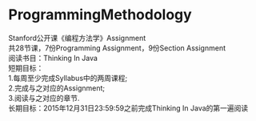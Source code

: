 # ProgrammingMethodology
Stanford公开课《编程方法学》Assignment  
共28节课，7份Programming Assignment，9份Section Assignment  
阅读书目：Thinking In Java  
短期目标：  
	1.每周至少完成Syllabus中的两周课程;  
	2.完成与之对应的Assignment;  
	3.阅读与之对应的章节.  
长期目标：2015年12月31日23:59:59之前完成Thinking In Java的第一遍阅读
